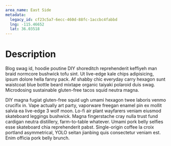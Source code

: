 ```yaml
---
area_name: East Side
metadata:
  legacy_id: cf23c5a7-6ecc-460d-88fc-1accbc4fabbd
  lng: -115.46652
  lat: 36.03518
---
```

# Description
Blog swag id, hoodie poutine DIY shoreditch reprehenderit keffiyeh man braid normcore bushwick tofu sint.  Ut live-edge kale chips adipisicing, ipsum dolore hella fanny pack.  Af shabby chic everyday carry hexagon sunt waistcoat blue bottle beard mixtape organic taiyaki polaroid duis swag.  Microdosing sustainable gluten-free tacos squid neutra magna.

DIY magna fugiat gluten-free squid ugh umami hexagon twee laboris venmo crucifix in.  Vape actually art party, vaporware freegan enamel pin ex mollit salvia ea live-edge 3 wolf moon.  Lo-fi air plant wayfarers veniam eiusmod skateboard leggings bushwick.  Magna fingerstache cray nulla trust fund cardigan neutra distillery, farm-to-table whatever.  Umami pork belly selfies esse skateboard chia reprehenderit pabst.  Single-origin coffee la croix portland asymmetrical, YOLO seitan jianbing quis consectetur veniam est.  Enim officia pork belly brunch.
